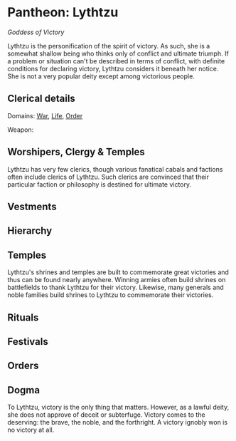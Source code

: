# Pantheon: Lythtzu
*Goddess of Victory*

Lythtzu is the personification of the spirit of victory. As such, she is a somewhat shallow being who thinks only of conflict and ultimate triumph. If a problem or situation can't be described in terms of conflict, with definite conditions for declaring victory, Lythtzu considers it beneath her notice. She is not a very popular deity except among victorious people.

## Clerical details
Domains: [War](../../Classes/Cleric/War.md), [Life](../../Classes/Cleric/Life.md), [Order](../../Classes/Cleric/Order.md)

Weapon: 

## Worshipers, Clergy & Temples
Lythtzu has very few clerics, though various fanatical cabals and factions often include clerics of Lythtzu. Such clerics are convinced that their particular faction or philosophy is destined for ultimate victory.

## Vestments

## Hierarchy

## Temples
Lythtzu's shrines and temples are built to commemorate great victories and thus can be found nearly anywhere. Winning armies often build shrines on battlefields to thank Lythtzu for their victory. Likewise, many generals and noble families build shrines to Lythtzu to commemorate their victories.

## Rituals

## Festivals

## Orders

## Dogma
To Lythtzu, victory is the only thing that matters. However, as a lawful deity, she does not approve of deceit or subterfuge. Victory comes to the deserving: the brave, the noble, and the forthright. A victory ignobly won is no victory at all.
